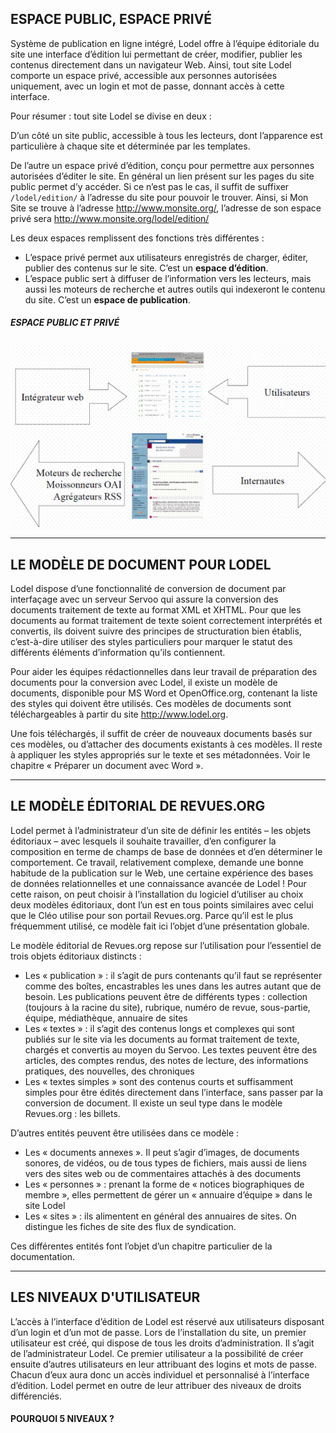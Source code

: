 ## ESPACE PUBLIC, ESPACE PRIVÉ


Système de publication en ligne intégré, Lodel offre à l’équipe éditoriale du site une interface d’édition lui permettant 
de créer, modifier, publier les contenus directement dans un navigateur Web. Ainsi, tout site Lodel comporte un espace privé,
accessible aux personnes autorisées uniquement, avec un login et mot de passe, donnant accès à cette interface.

Pour résumer : tout site Lodel se divise en deux :

D’un côté un site public, accessible à tous les lecteurs, dont l’apparence est particulière à chaque site et déterminée 
par les templates.

De l’autre un espace privé d’édition, conçu pour permettre aux personnes autorisées d’éditer le site. En général un lien 
présent sur les pages du site public permet d’y accéder. Si ce n’est pas le cas, il suffit de suffixer `/lodel/edition/`
à l’adresse du site pour pouvoir le trouver. Ainsi, si Mon Site se trouve à l’adresse http://www.monsite.org/, 
l’adresse de son espace privé sera http://www.monsite.org/lodel/edition/

Les deux espaces remplissent des fonctions très différentes :

   * L’espace privé permet aux utilisateurs enregistrés de charger, éditer,
     publier des contenus sur le site. C’est un **espace d’édition**.
   * L’espace public sert à diffuser de l’information vers les lecteurs,
     mais aussi les moteurs de recherche et autres outils qui indexeront le contenu du site. C’est un **espace de publication**.

##### ESPACE PUBLIC ET PRIVÉ
![Screenshot](image/image1.png)

------------------------------------------

## LE MODÈLE DE DOCUMENT POUR LODEL

Lodel dispose d’une fonctionnalité de conversion de document par interfaçage avec un serveur Servoo qui assure la conversion des documents traitement de texte au format XML et XHTML. Pour que les documents au format traitement de texte soient correctement interprétés et convertis, ils doivent suivre des principes de structuration bien établis, c’est-à-dire utiliser des styles particuliers pour marquer le statut des différents éléments d’information qu’ils contiennent. 

Pour aider les équipes rédactionnelles dans leur travail de préparation des documents pour la conversion avec Lodel, il existe un modèle de documents, disponible pour MS Word et OpenOffice.org, contenant la liste des styles qui doivent être utilisés. Ces modèles de documents sont téléchargeables à partir du site http://www.lodel.org. 

Une fois téléchargés, il suffit de créer de nouveaux documents basés sur ces modèles, ou d’attacher des documents existants à ces modèles. Il reste à appliquer les styles appropriés sur le texte et ses métadonnées. Voir le chapitre « Préparer un document avec Word ».

-------------------------------------------

## LE MODÈLE ÉDITORIAL DE REVUES.ORG

Lodel permet à l’administrateur d’un site de définir les entités – les objets éditoriaux – avec lesquels il souhaite travailler, d’en configurer la composition en terme de champs de base de données et d’en déterminer le comportement. Ce travail, relativement complexe, demande une bonne habitude de la publication sur le Web, une certaine expérience des bases de données relationnelles et une connaissance avancée de Lodel ! Pour cette raison, on peut choisir à l’installation du logiciel d’utiliser au choix deux modèles éditoriaux, dont l’un est en tous points similaires avec celui que le Cléo utilise pour son portail Revues.org. Parce qu’il est le plus fréquemment utilisé, ce modèle fait ici l’objet d’une présentation globale.

Le modèle éditorial de Revues.org repose sur l’utilisation pour l’essentiel de trois objets éditoriaux distincts :

* Les « publication » : il s’agit de purs contenants qu’il faut se représenter comme des boîtes, encastrables les unes dans les        autres autant que de besoin. Les publications peuvent être de différents types : collection (toujours à la racine du site), rubrique, numéro de revue, sous-partie, équipe, médiathèque, annuaire de sites
* Les « textes » : il s’agit des contenus longs et complexes qui sont publiés sur le site via les documents au format traitement de texte, chargés et convertis au moyen du Servoo. Les textes peuvent être des articles, des comptes rendus, des notes de lecture, des informations pratiques, des nouvelles, des chroniques
* Les « textes simples » sont des contenus courts et suffisamment simples pour être édités directement dans l’interface, sans passer par la conversion de document. Il existe un seul type dans le modèle Revues.org : les billets.

D’autres entités peuvent être utilisées dans ce modèle :

* Les « documents annexes ». Il peut s’agir d’images, de documents sonores, de vidéos, ou de tous types de fichiers, mais aussi de liens vers des sites web ou de commentaires attachés à des documents
* Les « personnes » : prenant la forme de « notices biographiques de membre », elles permettent de gérer un « annuaire d’équipe » dans le site Lodel
* Les « sites » : ils alimentent en général des annuaires de sites. On distingue les fiches de site des flux de syndication.

Ces différentes entités font l’objet d’un chapitre particulier de la documentation.

----------------------------------------------------

## LES NIVEAUX D'UTILISATEUR

L’accès à l’interface d’édition de Lodel est réservé aux utilisateurs disposant d’un login et d’un mot de passe. Lors de l’installation du site, un premier utilisateur est créé, qui dispose de tous les droits d’administration. Il s’agit de l’administrateur Lodel. Ce premier utilisateur a la possibilité de créer ensuite d’autres utilisateurs en leur attribuant des logins et mots de passe. Chacun d’eux aura donc un accès individuel et personnalisé à l’interface d’édition. Lodel permet en outre de leur attribuer des niveaux de droits différenciés.

#### POURQUOI 5 NIVEAUX ?

